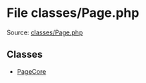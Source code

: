 File classes/Page.php
=========

Source: [classes/Page.php](https://github.com/PrestaShop/PrestaShop/blob/1.5.6.0/classes/Page.php)


Classes
-------

* [PageCore](class.PageCore.md)

